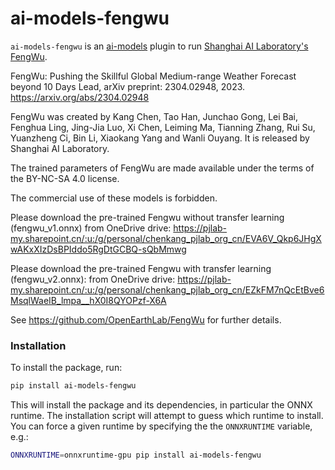 # ai-models-fengwu

`ai-models-fengwu` is an [ai-models](https://github.com/ecmwf-lab/ai-models) plugin to run [Shanghai AI Laboratory's FengWu](https://github.com/OpenEarthLab/FengWu).

FengWu: Pushing the Skillful Global Medium-range Weather Forecast beyond 10 Days Lead, arXiv preprint: 2304.02948, 2023.
<https://arxiv.org/abs/2304.02948>

FengWu was created by Kang Chen, Tao Han, Junchao Gong, Lei Bai, Fenghua Ling, Jing-Jia Luo, Xi Chen, Leiming Ma, Tianning Zhang, Rui Su, Yuanzheng Ci, Bin Li, Xiaokang Yang and Wanli Ouyang. It is released by Shanghai AI Laboratory.

The trained parameters of FengWu are made available under the terms of the BY-NC-SA 4.0 license.

The commercial use of these models is forbidden.

Please download the pre-trained Fengwu without transfer learning (fengwu_v1.onnx) from OneDrive drive: https://pjlab-my.sharepoint.cn/:u:/g/personal/chenkang_pjlab_org_cn/EVA6V_Qkp6JHgXwAKxXIzDsBPIddo5RgDtGCBQ-sQbMmwg

Please download the pre-trained Fengwu with transfer learning (fengwu_v2.onnx): from OneDrive drive: https://pjlab-my.sharepoint.cn/:u:/g/personal/chenkang_pjlab_org_cn/EZkFM7nQcEtBve6MsqlWaeIB_lmpa__hX0I8QYOPzf-X6A

See <https://github.com/OpenEarthLab/FengWu> for further details.

### Installation

To install the package, run:

```bash
pip install ai-models-fengwu
```

This will install the package and its dependencies, in particular the ONNX runtime. The installation script will attempt to guess which runtime to install. You can force a given runtime by specifying the the `ONNXRUNTIME` variable, e.g.:

```bash
ONNXRUNTIME=onnxruntime-gpu pip install ai-models-fengwu
```